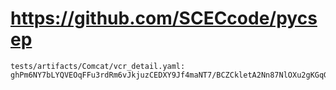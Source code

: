 # https://github.com/SCECcode/pycsep

```console
tests/artifacts/Comcat/vcr_detail.yaml:        ghPm6NY7bLYQVEOqFFu3rdRm6vJkjuzCEDXY9Jf4maNT7/BCZCkletA2Nn87NlOXu2gKGqGpUmxO

```
